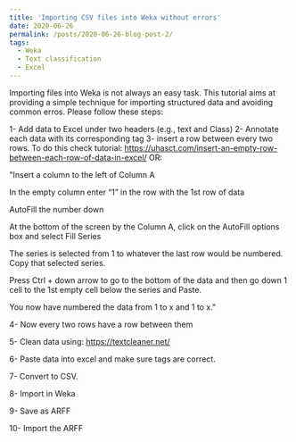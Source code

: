 ```yaml
---
title: 'Importing CSV files into Weka without errors'
date: 2020-06-26
permalink: /posts/2020-06-26-blog-post-2/
tags:
  - Weka
  - Text classification
  - Excel
---
```


Importing files into Weka is not always an easy task. This tutorial aims at providing a simple technique for importing structured data and avoiding common erros. 
Please follow these steps: 

1- Add data to Excel under two headers (e.g., text and Class)
2- Annotate each data with its corresponding tag
3- insert a row between every two rows. To do this check tutorial: https://uhasct.com/insert-an-empty-row-between-each-row-of-data-in-excel/ 
OR: 

"Insert a column to the left of Column A

In the empty column enter “1” in the row with the 1st row of data

AutoFill the number down

At the bottom of the screen by the Column A, click on the AutoFill options box and select Fill Series

The series is selected from 1 to whatever the last row would be numbered. Copy that selected series.

Press Ctrl + down arrow to go to the bottom of the data and then go down 1 cell to the 1st empty cell below the series and Paste.

You now have numbered the data from 1 to x and 1 to x."
 
4- Now every two rows have a row between them

5- Clean data using: https://textcleaner.net/ 

6- Paste data into excel and make sure tags are correct.

7- Convert to CSV.

8- Import in Weka

9- Save as ARFF 

10- Import the ARFF

